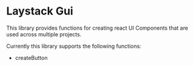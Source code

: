 # Laystack Gui

This library provides functions for creating react UI Components that are used across multiple projects.

Currently this library supports the following functions:

- createButton


